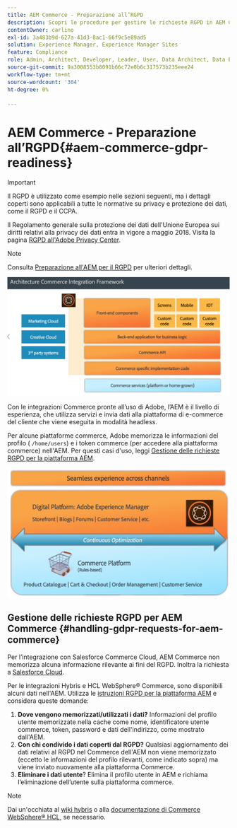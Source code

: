 ```yaml
---
title: AEM Commerce - Preparazione all’RGPD
description: Scopri le procedure per gestire le richieste RGPD in AEM Commerce e come utilizzarle.
contentOwner: carlino
exl-id: 3a483b9d-627a-41d3-8ac1-66f9c5e89ad5
solution: Experience Manager, Experience Manager Sites
feature: Compliance
role: Admin, Architect, Developer, Leader, User, Data Architect, Data Engineer
source-git-commit: 9a3008553b8091b66c72e0b6c317573b235eee24
workflow-type: tm+mt
source-wordcount: '304'
ht-degree: 0%

---
```


# AEM Commerce - Preparazione all’RGPD{#aem-commerce-gdpr-readiness}

>[!IMPORTANT]
>
>Il RGPD è utilizzato come esempio nelle sezioni seguenti, ma i dettagli coperti sono applicabili a tutte le normative su privacy e protezione dei dati, come il RGPD e il CCPA.

Il Regolamento generale sulla protezione dei dati dell&#39;Unione Europea sui diritti relativi alla privacy dei dati entra in vigore a maggio 2018. Visita la pagina [RGPD all&#39;Adobe Privacy Center](https://business.adobe.com/it/privacy/general-data-protection-regulation.html).

>[!NOTE]
>
>Consulta [Preparazione all&#39;AEM per il RGPD](/help/managing/data-protection-and-privacy.md) per ulteriori dettagli.

![schermata_shot_2018-03-22at111606](assets/screen_shot_2018-03-22at111606.jpg)

Con le integrazioni Commerce pronte all’uso di Adobe, l’AEM è il livello di esperienza, che utilizza servizi e invia dati alla piattaforma di e-commerce del cliente che viene eseguita in modalità headless.

Per alcune piattaforme commerce, Adobe memorizza le informazioni del profilo ( `/home/users`) e i token commerce (per accedere alla piattaforma commerce) nell&#39;AEM. Per questi casi d&#39;uso, leggi [Gestione delle richieste RGPD per la piattaforma AEM](/help/sites-administering/handling-gdpr-requests-for-aem-platform.md).

![schermata_shot_2018-03-22at111621](assets/screen_shot_2018-03-22at111621.jpg)

## Gestione delle richieste RGPD per AEM Commerce {#handling-gdpr-requests-for-aem-commerce}

Per l’integrazione con Salesforce Commerce Cloud, AEM Commerce non memorizza alcuna informazione rilevante ai fini del RGPD. Inoltra la richiesta a [Salesforce Cloud](https://documentation.b2c.commercecloud.salesforce.com/DOC1/index.jsp).

Per le integrazioni Hybris e HCL WebSphere® Commerce, sono disponibili alcuni dati nell&#39;AEM. Utilizza le [istruzioni RGPD per la piattaforma AEM](/help/sites-administering/handling-gdpr-requests-for-aem-platform.md) e considera queste domande:

1. **Dove vengono memorizzati/utilizzati i dati?** Informazioni del profilo utente memorizzate nella cache come nome, identificatore utente commerce, token, password e dati dell&#39;indirizzo, come mostrato dall&#39;AEM.
1. **Con chi condivido i dati coperti dal RGPD?** Qualsiasi aggiornamento dei dati relativi al RGPD nel Commerce dell&#39;AEM non viene memorizzato (eccetto le informazioni del profilo rilevanti, come indicato sopra) ma viene inviato nuovamente alla piattaforma Commerce.
1. **Eliminare i dati utente**? Elimina il profilo utente in AEM e richiama l’eliminazione dell’utente sulla piattaforma commerce.

>[!NOTE]
>
>Dai un&#39;occhiata al [wiki hybris](https://wiki.hybris.com/) o alla [documentazione di Commerce WebSphere® HCL](https://help.hcltechsw.com/commerce/index.html), se necessario.
